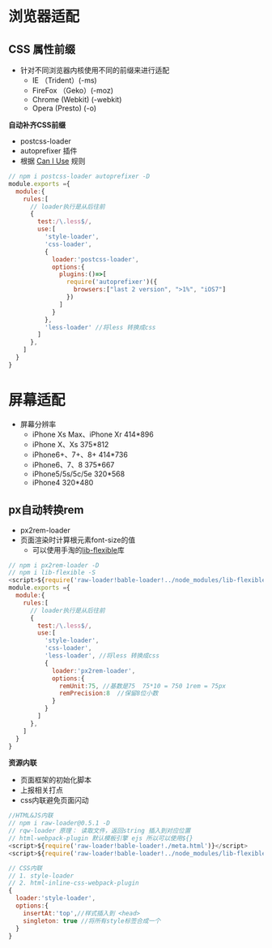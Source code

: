 # 浏览器适配 
## CSS 属性前缀
- 针对不同浏览器内核使用不同的前缀来进行适配
  - IE （Trident）(-ms)
  - FireFox （Geko）(-moz)
  - Chrome  (Webkit)  (-webkit)
  - Opera (Presto)  (-o)

**自动补齐CSS前缀**
- postcss-loader
- autoprefixer 插件
- 根据 [Can I Use](https://caniuse.com/) 规则
```javascript
// npm i postcss-loader autoprefixer -D
module.exports ={
  module:{
    rules:[ 
      // loader执行是从后往前
      {
        test:/\.less$/, 
        use:[
          'style-loader', 
          'css-loader',
          {
            loader:'postcss-loader',
            options:{
              plugins:()=>[
                require('autoprefixer')({
                  browsers:["last 2 version", ">1%", "iOS7"]
                })
              ]
            }
          },
          'less-loader' //将less 转换成css
        ]
      },
    ]
  }
}
```

#  屏幕适配
- 屏幕分辨率
  - iPhone Xs Max、iPhone Xr 414*896
  - iPhone X、Xs  375*812
  - iPhone6+、7+、8+  414*736
  - iPhone6、7、8 375*667
  - iPhone5/5s/5c/5e  320*568
  - iPhone4 320*480
## px自动转换rem
- px2rem-loader
- 页面渲染时计算根元素font-size的值
  - 可以使用手淘的[lib-flexible](https://github.com/amfe/lib-flexible)库

```javascript
// npm i px2rem-loader -D
// npm i lib-flexible -S  
<script>${require('raw-loader!bable-loader!../node_modules/lib-flexible.html')}</script>
module.exports ={
  module:{
    rules:[ 
      // loader执行是从后往前
      {
        test:/\.less$/, 
        use:[
          'style-loader', 
          'css-loader',
          'less-loader', //将less 转换成css
          {
            loader:'px2rem-loader',
            options:{
              remUnit:75, //基数是75  75*10 = 750 1rem = 75px
              remPrecision:8  //保留8位小数
            }
          }
        ]
      },
    ]
  }
}

```

**资源内联**
- 页面框架的初始化脚本
- 上报相关打点
- css内联避免页面闪动
```javascript
//HTML&JS内联
// npm i raw-loader@0.5.1 -D
// rqw-loader 原理： 读取文件，返回string 插入到对应位置
// html-webpack-plugin 默认模板引擎 ejs 所以可以使用${}
<script>${require('raw-loader!bable-loader!./meta.html')}</script>
<script>${require('raw-loader!bable-loader!../node_modules/lib-flexible.html')}</script>

// CSS内联
// 1. style-loader
// 2. html-inline-css-webpack-plugin
{
  loader:'style-loader',
  options:{
    insertAt:'top',//样式插入到 <head>
    singleton: true //将所有style标签合成一个
  }
}
```
